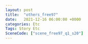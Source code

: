 ```yaml
---
layout: post
title:  "others_free97"
date:   2021-12-16 06:00:00 +0000
categories: Etc
Tags: Story Etc
SceneCode: ["scene_free97_q1_s20"]
---
```

